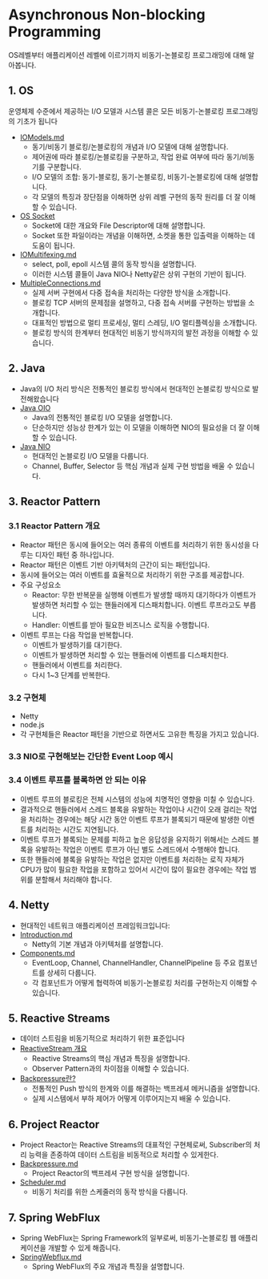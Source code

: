 # Asynchronous Non-blocking Programming

OS레벨부터 애플리케이션 레벨에 이르기까지 비동기-논블로킹 프로그래밍에 대해 알아봅니다.

## 1. OS

운영체제 수준에서 제공하는 I/O 모델과 시스템 콜은 모든 비동기-논블로킹 프로그래밍의 기초가 됩니다

- [IOModels.md](../../ComputerScience/OS/IOModels/IOModels.md)
	- 동기/비동기 블로킹/논블로킹의 개념과 I/O 모델에 대해 설명합니다.
	- 제어권에 따라 블로킹/논블로킹을 구분하고, 작업 완료 여부에 따라 동기/비동기를 구분합니다.
	- I/O 모델의 조합: 동기-블로킹, 동기-논블로킹, 비동기-논블로킹에 대해 설명합니다.
	- 각 모델의 특징과 장단점을 이해하면 상위 레벨 구현의 동작 원리를 더 잘 이해할 수 있습니다.
- [OS Socket](../../ComputerScience/OS/Socket/Socket.md)
	- Socket에 대한 개요와 File Descriptor에 대해 설명합니다.
	- Socket 또한 파일이라는 개념을 이해하면, 소켓을 통한 입출력을 이해하는 데 도움이 됩니다.
- [IOMultifexing.md](../../ComputerScience/OS/IOMultifexing/IOMultifexing.md)
	- select, poll, epoll 시스템 콜의 동작 방식을 설명합니다.
	- 이러한 시스템 콜들이 Java NIO나 Netty같은 상위 구현의 기반이 됩니다.
- [MultipleConnections.md](../../ComputerScience/OS/MultipleConnections/MultipleConnections.md)
	- 실제 서버 구현에서 다중 접속을 처리하는 다양한 방식을 소개합니다.
	- 블로킹 TCP 서버의 문제점을 설명하고, 다중 접속 서버를 구현하는 방법을 소개합니다.
	- 대표적인 방법으로 멀티 프로세싱, 멀티 스레딩, I/O 멀티플렉싱을 소개합니다.
	- 블로킹 방식의 한계부터 현대적인 비동기 방식까지의 발전 과정을 이해할 수 있습니다.

## 2. Java

- Java의 I/O 처리 방식은 전통적인 블로킹 방식에서 현대적인 논블로킹 방식으로 발전해왔습니다
- [Java OIO](../../Language/Java/IO/IO.md)
	- Java의 전통적인 블로킹 I/O 모델을 설명합니다.
	- 단순하지만 성능상 한계가 있는 이 모델을 이해하면 NIO의 필요성을 더 잘 이해할 수 있습니다.
- [Java NIO](../../Language/Java/NIO/NIO.md)
	- 현대적인 논블로킹 I/O 모델을 다룹니다.
	- Channel, Buffer, Selector 등 핵심 개념과 실제 구현 방법을 배울 수 있습니다.

## 3. Reactor Pattern

### 3.1 Reactor Pattern 개요

- Reactor 패턴은 동시에 들어오는 여러 종류의 이벤트를 처리하기 위한 동시성을 다루는 디자인 패턴 중 하나입니다.
- Reactor 패턴은 이벤트 기반 아키텍처의 근간이 되는 패턴입니다.
- 동시에 들어오는 여러 이벤트를 효율적으로 처리하기 위한 구조를 제공합니다.
- 주요 구성요소
	- Reactor: 무한 반복문을 실행해 이벤트가 발생할 때까지 대기하다가 이벤트가 발생하면 처리할 수 있는 핸들러에게 디스패치합니다. 이벤트 루프라고도 부릅니다.
	- Handler: 이벤트를 받아 필요한 비즈니스 로직을 수행합니다.
- 이벤트 루프는 다음 작업을 반복합니다.
	- 이벤트가 발생하기를 대기한다.
	- 이벤트가 발생하면 처리할 수 있는 핸들러에 이벤트를 디스패치한다.
	- 핸들러에서 이벤트를 처리한다.
	- 다시 1~3 단계를 반복한다.

### 3.2 구현체

- Netty
- node.js
- 각 구현체들은 Reactor 패턴을 기반으로 하면서도 고유한 특징을 가지고 있습니다.

### 3.3 NIO로 구현해보는 간단한 Event Loop 예시

### 3.4 이벤트 루프를 블록하면 안 되는 이유

- 이벤트 루프의 블로킹은 전체 시스템의 성능에 치명적인 영향을 미칠 수 있습니다.
- 결과적으로 핸들러에서 스레드 블록을 유발하는 작업이나 시간이 오래 걸리는 작업을 처리하는 경우에는 해당 시간 동안 이벤트 루프가 블록되기 때문에 발생한 이벤트를 처리하는 시간도 지연됩니다.
- 이벤트 루프가 블록되는 문제를 피하고 높은 응답성을 유지하기 위해서는 스레드 블록을 유발하는 작업은 이벤트 루프가 아닌 별도 스레드에서 수행해야 합니다.
- 또한 핸들러에 블록을 유발하는 작업은 없지만 이벤트를 처리하는 로직 자체가 CPU가 많이 필요한 작업을 포함하고 있어서 시간이 많이 필요한 경우에는 작업 범위를 분할해서 처리해야 합니다.

## 4. Netty

- 현대적인 네트워크 애플리케이션 프레임워크입니다:
- [Introduction.md](../../Netty/Introduction/Introduction.md)
	- Netty의 기본 개념과 아키텍처를 설명합니다.
- [Components.md](../../Netty/Components/Components.md)
	- EventLoop, Channel, ChannelHandler, ChannelPipeline 등 주요 컴포넌트를 상세히 다룹니다.
	- 각 컴포넌트가 어떻게 협력하여 비동기-논블로킹 처리를 구현하는지 이해할 수 있습니다.

## 5. Reactive Streams

- 데이터 스트림을 비동기적으로 처리하기 위한 표준입니다
- [ReactiveStream 개요](../ReactiveStream/ReactiveStream/ReactiveStream.md)
	- Reactive Streams의 핵심 개념과 특징을 설명합니다.
	- Observer Pattern과의 차이점을 이해할 수 있습니다.
- [Backpressure란?](../ReactiveStream/Backpressure/Backpressure.md)
	- 전통적인 Push 방식의 한계와 이를 해결하는 백프레셔 메커니즘을 설명합니다.
	- 실제 시스템에서 부하 제어가 어떻게 이루어지는지 배울 수 있습니다.

## 6. Project Reactor

- Project Reactor는 Reactive Streams의 대표적인 구현체로써, Subscriber의 처리 능력을 존중하여 데이터 스트림을 비동적으로 처리할 수 있게한다.
- [Backpressure.md](../ProjectReactor/Backpressure/Backpressure.md)
	- Project Reactor의 백프레셔 구현 방식을 설명합니다.
- [Scheduler.md](../ProjectReactor/Scheduler/Scheduler.md)
	- 비동기 처리를 위한 스케줄러의 동작 방식을 다룹니다.

## 7. Spring WebFlux

- Spring WebFlux는 Spring Framework의 일부로써, 비동기-논블로킹 웹 애플리케이션을 개발할 수 있게 해줍니다.
- [SpringWebflux.md](../../Spring/SpringWebflux/SpringWebflux.md)
	- Spring WebFlux의 주요 개념과 특징을 설명합니다.